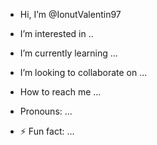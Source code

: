 - Hi, I’m @IonutValentin97

-   I’m interested in ..
- I’m currently learning ...

-  I’m looking to collaborate on ...
- How to reach me ...
- Pronouns: ...
- ⚡ Fun fact: ...

<!---
IonutValentin97/IonutValentin97 is a ✨ special ✨ repository because its `README.md` (this file) appears on your GitHub profile.
You can click the Preview link to take a look at your changes.
--->
